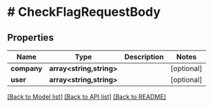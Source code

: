 # # CheckFlagRequestBody

## Properties

Name | Type | Description | Notes
------------ | ------------- | ------------- | -------------
**company** | **array<string,string>** |  | [optional]
**user** | **array<string,string>** |  | [optional]

[[Back to Model list]](../../README.md#models) [[Back to API list]](../../README.md#endpoints) [[Back to README]](../../README.md)
